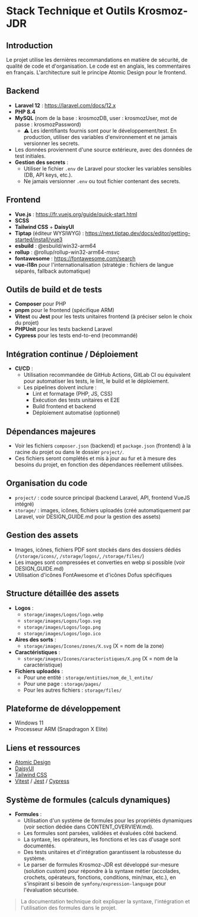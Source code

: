 # Stack Technique et Outils Krosmoz-JDR

## Introduction

Le projet utilise les dernières recommandations en matière de sécurité, de qualité de code et d'organisation. Le code est en anglais, les commentaires en français. L'architecture suit le principe Atomic Design pour le frontend.

## Backend

- **Laravel 12** : https://laravel.com/docs/12.x
- **PHP 8.4**
- **MySQL** (nom de la base : krosmozDB, user : krosmozUser, mot de passe : krosmozPassword)
  - ⚠️ Les identifiants fournis sont pour le développement/test. En production, utiliser des variables d'environnement et ne jamais versionner les secrets.
- Les données proviennent d'une source extérieure, avec des données de test initiales.
- **Gestion des secrets** :
  - Utiliser le fichier `.env` de Laravel pour stocker les variables sensibles (DB, API keys, etc.).
  - Ne jamais versionner `.env` ou tout fichier contenant des secrets.

## Frontend

- **Vue.js** : https://fr.vuejs.org/guide/quick-start.html
- **SCSS**
- **Tailwind CSS** + **DaisyUI**
- **Tiptap** (éditeur WYSIWYG) : https://next.tiptap.dev/docs/editor/getting-started/install/vue3
- **esbuild** : @esbuild/win32-arm64
- **rollup** : @rollup/rollup-win32-arm64-msvc
- **fontawesome** : https://fontawesome.com/search
- **vue-i18n** pour l'internationalisation (stratégie : fichiers de langue séparés, fallback automatique)

## Outils de build et de tests

- **Composer** pour PHP
- **pnpm** pour le frontend (spécifique ARM)
- **Vitest** ou **Jest** pour les tests unitaires frontend (à préciser selon le choix du projet)
- **PHPUnit** pour les tests backend Laravel
- **Cypress** pour les tests end-to-end (recommandé)

## Intégration continue / Déploiement

- **CI/CD** :
  - Utilisation recommandée de GitHub Actions, GitLab CI ou équivalent pour automatiser les tests, le lint, le build et le déploiement.
  - Les pipelines doivent inclure :
    - Lint et formatage (PHP, JS, CSS)
    - Exécution des tests unitaires et E2E
    - Build frontend et backend
    - Déploiement automatisé (optionnel)

## Dépendances majeures

- Voir les fichiers `composer.json` (backend) et `package.json` (frontend) à la racine du projet ou dans le dossier `project/`.
- Ces fichiers seront complétés et mis à jour au fur et à mesure des besoins du projet, en fonction des dépendances réellement utilisées.

## Organisation du code

- `project/` : code source principal (backend Laravel, API, frontend VueJS intégré)
- `storage/` : images, icônes, fichiers uploadés (créé automatiquement par Laravel, voir DESIGN_GUIDE.md pour la gestion des assets)

## Gestion des assets

- Images, icônes, fichiers PDF sont stockés dans des dossiers dédiés (`/storage/icons/`, `/storage/logos/`, `/storage/files/`)
- Les images sont compressées et converties en webp si possible (voir DESIGN_GUIDE.md)
- Utilisation d'icônes FontAwesome et d'icônes Dofus spécifiques

## Structure détaillée des assets

- **Logos** :
  - `storage/images/Logos/logo.webp`
  - `storage/images/Logos/logo.svg`
  - `storage/images/Logos/logo.png`
  - `storage/images/Logos/logo.ico`
- **Aires des sorts** :
  - `storage/images/Icones/zones/X.svg` (X = nom de la zone)
- **Caractéristiques** :
  - `storage/images/Icones/caracteristiques/X.png` (X = nom de la caractéristique)
- **Fichiers uploadés** :
  - Pour une entité : `storage/entities/nom_de_l_entite/`
  - Pour une page : `storage/pages/`
  - Pour les autres fichiers : `storage/files/`

## Plateforme de développement

- Windows 11
- Processeur ARM (Snapdragon X Elite)

## Liens et ressources

- [Atomic Design](https://atomicdesign.bradfrost.com/)
- [DaisyUI](https://daisyui.com/docs/install/)
- [Tailwind CSS](https://v3.tailwindcss.com/docs/installation)
- [Vitest](https://vitest.dev/) / [Jest](https://jestjs.io/) / [Cypress](https://www.cypress.io/)

## Système de formules (calculs dynamiques)

- **Formules** :
  - Utilisation d'un système de formules pour les propriétés dynamiques (voir section dédiée dans CONTENT_OVERVIEW.md).
  - Les formules sont parsées, validées et évaluées côté backend.
  - La syntaxe, les opérateurs, les fonctions et les cas d'usage sont documentés.
  - Des tests unitaires et d'intégration garantissent la robustesse du système.
  - Le parser de formules Krosmoz-JDR est développé sur-mesure (solution custom) pour répondre à la syntaxe métier (accolades, crochets, opérateurs, fonctions, conditions, min/max, etc.), en s'inspirant si besoin de `symfony/expression-language` pour l'évaluation sécurisée.

> La documentation technique doit expliquer la syntaxe, l'intégration et l'utilisation des formules dans le projet.